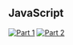 ## JavaScript
[![Part 1](https://img.shields.io/badge/Part%201-41.659ms-informational)](https://adventofcode.com/2021/)
[![Part 2](https://img.shields.io/badge/Part%202-1839.195ms-informational)](https://adventofcode.com/2021/)